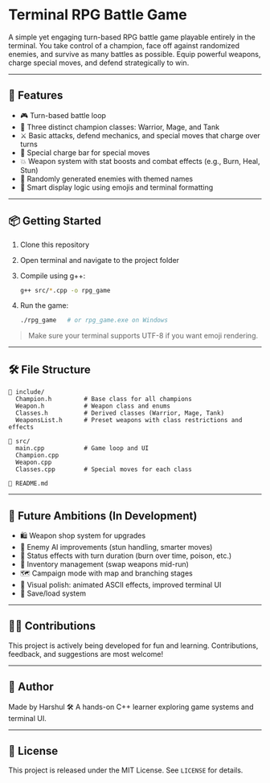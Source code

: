 # Terminal RPG Battle Game

A simple yet engaging turn-based RPG battle game playable entirely in the terminal.
You take control of a champion, face off against randomized enemies, and survive as many battles as possible. Equip powerful weapons, charge special moves, and defend strategically to win.

---

## 🚀 Features

* 🎮 Turn-based battle loop
* 🧍 Three distinct champion classes: Warrior, Mage, and Tank
* ⚔️ Basic attacks, defend mechanics, and special moves that charge over turns
* 🔋 Special charge bar for special moves
* 💥 Weapon system with stat boosts and combat effects (e.g., Burn, Heal, Stun)
* 🎲 Randomly generated enemies with themed names
* 🧠 Smart display logic using emojis and terminal formatting

---

## 📦 Getting Started

1. Clone this repository
2. Open terminal and navigate to the project folder
3. Compile using g++:

   ```bash
   g++ src/*.cpp -o rpg_game
   ```
4. Run the game:

   ```bash
   ./rpg_game   # or rpg_game.exe on Windows
   ```

> Make sure your terminal supports UTF-8 if you want emoji rendering.

---

## 🛠 File Structure

```
📁 include/
  Champion.h         # Base class for all champions
  Weapon.h           # Weapon class and enums
  Classes.h          # Derived classes (Warrior, Mage, Tank)
  WeaponsList.h      # Preset weapons with class restrictions and effects

📁 src/
  main.cpp           # Game loop and UI
  Champion.cpp
  Weapon.cpp
  Classes.cpp        # Special moves for each class

📄 README.md
```

---

## 🔮 Future Ambitions (In Development)

* 🛍️ Weapon shop system for upgrades
* 🧠 Enemy AI improvements (stun handling, smarter moves)
* 🧱 Status effects with turn duration (burn over time, poison, etc.)
* 💼 Inventory management (swap weapons mid-run)
* 🗺️ Campaign mode with map and branching stages
* 🎨 Visual polish: animated ASCII effects, improved terminal UI
* 💾 Save/load system

---

## 👨‍💻 Contributions

This project is actively being developed for fun and learning. Contributions, feedback, and suggestions are most welcome!

---

## 🧠 Author

Made by Harshul 🛠️
A hands-on C++ learner exploring game systems and terminal UI.

---

## 📜 License

This project is released under the MIT License. See `LICENSE` for details.
